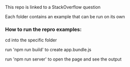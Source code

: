 This repo is linked to a StackOverflow question

Each folder contains an example that can be run on its own

### How to run the repro examples:

cd into the specific folder

run 'npm run build' to create app.bundle.js

run 'npm run server' to open the page and see the output
